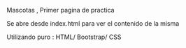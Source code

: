 Mascotas , 
Primer pagina de practica

Se abre desde index.html para ver el contenido de la misma

Utilizando puro : 
HTML/
Bootstrap/
CSS
